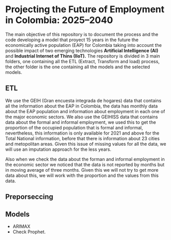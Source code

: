 # Projecting the Future of Employment in Colombia: 2025–2040
The main objective of this repository is to document the process and the code developing a model that proyect 15 years in the future the economically active population (EAP) for Colombia taking into account the possible impact of two emerging technologies **Artificial Intelligence (AI)** and **Industrial Internet of Thins (IIoT).** The repository is divided in 3 main folders, one containing all the ETL (Extract, Transform and load) process, the other folder is the one containing all the models and the selected models.

## ETL

We use the GEIH (Gran encuesta integrada de hogares) data that contains all the information about the EAP in Colombia, the data has monthly data about the EAP population and information about employment in each one of the major economic sectors. We also use the GEIHISS data that contains data about the formal and informal employment, we used this to get the proportion of the occupied population that is formal and informal, nevertheless, this information is only available for 2021 and above for the Total National information, before that there is information about 23 cities and metopolitan areas. Given this issue of missing values for all the data, we will use an imputation approach for the less years.

Also when we check the data about the forman and informal employment in the economic sector we noticed that the data is not reported by months but in moving average of three months. Given this we will not try to get more data about this, we will work with the proportion and the values from this data.

## Preporseccing

## Models

* ARIMAX
* Check Prophet.

